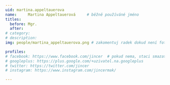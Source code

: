 ```yaml
---
uid: martina.appeltauerova
name:     Martina Appeltauerová  	# běžně používáné jméno
titles:
  before: Mgr.
  after: 
# category:
# description: 
img: people/martina_appeltauerova.png # zakomentuj radek dokud není fotka

profiles:
# facebook: https://www.facebook.com/jincer  # pokud nema, staci smazat tuto radku
# googleplus: https://plus.google.com/+uzivatel.na.googleplus
# twitter: https://twitter.com/jincer
# instagram: https://www.instagram.com/jincermak/ 

---
```

